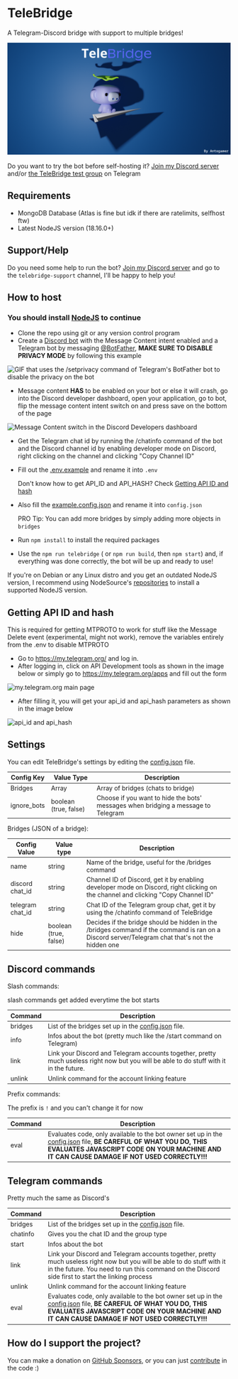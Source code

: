 # TeleBridge
A Telegram-Discord bridge with support to multiple bridges!

![TeleBridge Image](https://raw.githubusercontent.com/TeleBridge/.github/13b4764fbf73812d2342dde0063ce85cb69cc0d7/files/GitHub_Preview.png)

Do you want to try the bot before self-hosting it? [Join my Discord server](https://discord.gg/ekaCwEfUt4) and/or [the TeleBridge test group](https://t.me/+FxQGfeA-C2hmYjA8) on Telegram

## Requirements
- MongoDB Database (Atlas is fine but idk if there are ratelimits, selfhost ftw)
- Latest NodeJS version (18.16.0+)

## Support/Help

Do you need some help to run the bot? [Join my Discord server](https://discord.gg/ekaCwEfUt4) and go to the `telebridge-support` channel, I'll be happy to help you!

## How to host
### You should install [NodeJS](https://nodejs.org/en/) to continue
- Clone the repo using git or any version control program
- Create a [Discord bot](https://discord.com/developers/applications) with the Message Content intent enabled and a Telegram bot by messaging [@BotFather](https://t.me/BotFather), **MAKE SURE TO DISABLE PRIVACY MODE** by following this example


![GIF that uses the /setprivacy command of Telegram's BotFather bot to disable the privacy on the bot](https://github.com/TeleBridge/TeleBridge/assets/64664639/525149bc-6dab-4cb7-a80a-2c7d6ac9c3a8)


- Message content **HAS** to be enabled on your bot or else it will crash, go into the Discord developer dashboard, open your application, go to bot, flip the message content intent switch on and press save on the bottom of the page

![Message Content switch in the Discord Developers dashboard](https://cdn.antogamer.it/r/msedge_02pF29B5Bz.png)

- Get the Telegram chat id by running the /chatinfo command of the bot and the Discord channel id by enabling developer mode on Discord, right clicking on the channel and clicking "Copy Channel ID"
- Fill out the [.env.example](https://github.com/AntogamerYT/TeleBridge/blob/master/.env.example) and rename it into `.env`

    Don't know how to get API_ID and API_HASH? Check [Getting API ID and hash](https://github.com/TeleBridge/TeleBridge/blob/master/README.md#getting-api-id-and-hash)
- Also fill the [example.config.json](https://github.com/AntogamerYT/TeleBridge/blob/master/example.config.json) and rename it into `config.json`

    PRO Tip: You can add more bridges by simply adding more objects in `bridges`
- Run `npm install` to install the required packages
- Use the `npm run telebridge` ( or `npm run build`, then `npm start`) and, if everything was done correctly, the bot will be up and ready to use!

If you're on Debian or any Linux distro and you get an outdated NodeJS version, I recommend using NodeSource's [repositories](https://github.com/nodesource/distributions) to install a supported NodeJS version.

## Getting API ID and hash

This is required for getting MTPROTO to work for stuff like the Message Delete event (experimental, might not work), remove the variables entirely from the .env to disable MTPROTO

- Go to https://my.telegram.org/ and log in.
- After logging in, click on API Development tools as shown in the image below or simply go to https://my.telegram.org/apps and fill out the form

![my.telegram.org main page](https://github.com/TeleBridge/TeleBridge/assets/64664639/7733b339-717c-4061-bfdb-7f49502165d8)

- After filling it, you will get your api_id and api_hash parameters as shown in the image below

![api_id and api_hash](https://github.com/TeleBridge/TeleBridge/assets/64664639/fa4e91f4-7d5b-4408-804d-a14017d968e8)



## Settings

You can edit TeleBridge's settings by editing the [config.json](https://github.com/TeleBridge/TeleBridge/blob/master/example.config.json) file.


| Config Key | Value Type | Description                       |
|------------|------------|-----------------------------------|
| Bridges    | Array      | Array of bridges (chats to bridge)|
| ignore_bots | boolean (true, false) | Choose if you want to hide the bots' messages when bridging a message to Telegram |


Bridges (JSON of a bridge):

| Config Value | Value type | Description                                       |
|--------------|------------|---------------------------------------------------|
| name         | string     | Name of the bridge, useful for the /bridges command|
| discord chat_id | string  | Channel ID of Discord, get it by enabling developer mode on Discord, right clicking on the channel and clicking "Copy Channel ID"|
| telegram chat_id | string | Chat ID of the Telegram group chat, get it by using the /chatinfo command of TeleBridge |
| hide | boolean (true, false) | Decides if the bridge should be hidden in the /bridges command if the command is ran on a Discord server/Telegram chat that's not the hidden one |

## Discord commands

Slash commands:

slash commands get added everytime the bot starts

| Command | Description |
|---------|-------------|
| bridges | List of the bridges set up in the [config.json](https://github.com/TeleBridge/TeleBridge/blob/master/example.config.json) file. |
| info    | Infos about the bot (pretty much like the /start command on Telegram) |
| link    | Link your Discord and Telegram accounts together, pretty much useless right now but you will be able to do stuff with it in the future. |
| unlink  | Unlink command for the account linking feature |

Prefix commands:

The prefix is `!` and you can't change it for now

| Command | Description |
|---------|-------------|
| eval    | Evaluates code, only available to the bot owner set up in the [config.json](https://github.com/TeleBridge/TeleBridge/blob/master/example.config.json) file, **BE CAREFUL OF WHAT YOU DO, THIS EVALUATES JAVASCRIPT CODE ON YOUR MACHINE AND IT CAN CAUSE DAMAGE IF NOT USED CORRECTLY!!!** |

## Telegram commands

Pretty much the same as Discord's

| Command | Description |
|---------|-------------|
| bridges | List of the bridges set up in the [config.json](https://github.com/TeleBridge/TeleBridge/blob/master/example.config.json) file. |
| chatinfo | Gives you the chat ID and the group type |
| start    | Infos about the bot |
| link    | Link your Discord and Telegram accounts together, pretty much useless right now but you will be able to do stuff with it in the future. You need to run this command on the Discord side first to start the linking process |
| unlink  | Unlink command for the account linking feature |
| eval | Evaluates code, only available to the bot owner set up in the [config.json](https://github.com/TeleBridge/TeleBridge/blob/master/example.config.json) file, **BE CAREFUL OF WHAT YOU DO, THIS EVALUATES JAVASCRIPT CODE ON YOUR MACHINE AND IT CAN CAUSE DAMAGE IF NOT USED CORRECTLY!!!** |

## How do I support the project?

You can make a donation on [GitHub Sponsors](https://github.com/sponsors/AntogamerYT), or you can just [contribute](https://github.com/TeleBridge/TeleBridge/pulls) in the code :)
